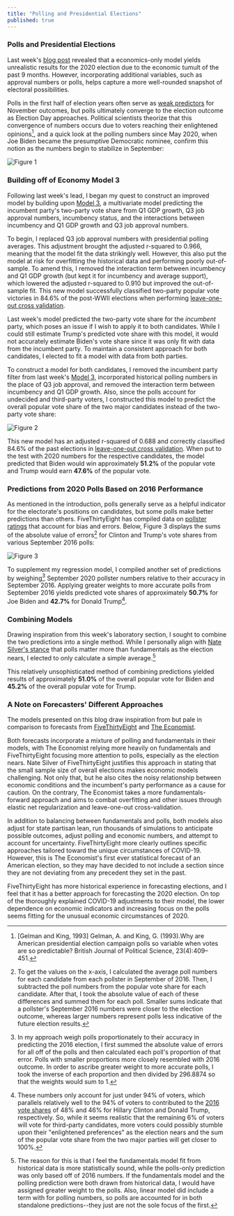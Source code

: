 ```yaml
---
title: "Polling and Presidential Elections"
published: true
---
```


### Polls and Presidential Elections

Last week's [blog post](../posts/economy.md) revealed that a economics-only model yields unrealistic results for the 2020 election due to the economic tumult of the past 9 months. However, incorporating additional variables, such as approval numbers or polls, helps capture a more well-rounded snapshot of electoral possibilities. 

Polls in the first half of election years often serve as [weak predictors](https://projects.economist.com/us-2020-forecast/president/how-this-works) for November outcomes, but polls ultimately converge to the election outcome as Election Day approaches. Political scientists theorize that this convergence of numbers occurs due to voters reaching their enlightened opinions[^Gelman-and-King], and a quick look at the polling numbers since May 2020, when Joe Biden became the presumptive Democratic nominee, confirm this notion as the numbers begin to stabilize in September:

![Figure 1](../figures/polling/polls_2020.jpg)

### Building off of Economy Model 3

Following last week's lead, I began my quest to construct an improved model by building upon [Model 3](../figures/economy/inc_q1_gdp_approval.html), a multivariate model predicting the incumbent party's two-party vote share from Q1 GDP growth, Q3 job approval numbers, incumbency status, and the interactions between incumbency and Q1 GDP growth and Q3 job approval numbers.

To begin, I replaced Q3 job approval numbers with presidential polling averages. This adjustment brought the adjusted r-squared to 0.966, meaning that the model fit the data strikingly well. However, this also put the model at risk for overfitting the historical data and performing poorly out-of-sample. To amend this, I removed the interaction term between incumbency and Q1 GDP growth (but kept it for incumbency and average support), which lowered the adjusted r-squared to 0.910 but improved the out-of-sample fit. This new model successfully classified two-party popular vote victories in 84.6% of the post-WWII elections when performing [leave-one-out cross validation](../figures/polling/inc_model_classification).

Last week's model predicted the two-party vote share for the *incumbent* party, which poses an issue if I wish to apply it to both candidates. While I could still estimate Trump's predicted vote share with this model, it would not accurately estimate Biden's vote share since it was only fit with data from the incumbent party. To maintain a consistent approach for both candidates, I elected to fit a model with data from both parties. 

To construct a model for both candidates, I removed the incumbent party filter from last week's [Model 3](../figures/economy/inc_q1_gdp_approval.html), incorporated historical polling numbers in the place of Q3 job approval, and removed the interaction term between incumbency and Q1 GDP growth. Also, since the polls account for undecided and third-party voters, I constructed this model to predict the overall popular vote share of the two major candidates instead of the two-party vote share:

![Figure 2](../figures/polling/both_regression.jpeg)

This new model has an adjusted r-squared of 0.688 and correctly classified 84.6% of the past elections in [leave-one-out cross validation](../figures/polling/both_model_classification.html). When put to the test with 2020 numbers for the respective candidates, the model predicted that Biden would win approximately **51.2%** of the popular vote and Trump would earn **47.6%** of the popular vote.


### Predictions from 2020 Polls Based on 2016 Performance

As mentioned in the introduction, polls generally serve as a helpful indicator for the electorate's positions on candidates, but some polls make better predictions than others. FiveThirtyEight has compiled data on [pollster ratings](https://github.com/fivethirtyeight/data/tree/master/pollster-ratings) that account for bias and errors. Below, Figure 3 displays the sums of the absolute value of errors[^sum-abs] for Clinton and Trump's vote shares from various September 2016 polls:

![Figure 3](../figures/polling/pollster_accuracy_sep2016.jpg)

To supplement my regression model, I compiled another set of predictions by weighing[^weight-scheme] September 2020 pollster numbers relative to their accuracy in September 2016. Applying greater weights to more accurate polls from September 2016 yields predicted vote shares of approximately **50.7%** for Joe Biden and **42.7%** for Donald Trump[^total-voters].


### Combining Models

Drawing inspiration from this week's laboratory section, I sought to combine the two predictions into a single method. While I personally align with [Nate Silver's stance](https://fivethirtyeight.com/features/how-fivethirtyeights-2020-presidential-forecast-works-and-whats-different-because-of-covid-19/) that polls matter more than fundamentals as the election nears, I elected to only calculate a simple average.[^simple-average]

This relatively unsophisticated method of combining predictions yielded results of approximately **51.0%** of the overall popular vote for Biden and **45.2%** of the overall popular vote for Trump.


### A Note on Forecasters' Different Approaches

The models presented on this blog draw inspiration from but pale in comparison to forecasts from [FiveThirtyEight](https://fivethirtyeight.com/features/how-fivethirtyeights-2020-presidential-forecast-works-and-whats-different-because-of-covid-19/) and [The Economist](https://projects.economist.com/us-2020-forecast/president/how-this-works).

Both forecasts incorporate a mixture of polling and fundamentals in their models, with The Economist relying more heavily on fundamentals and FiveThirtyEight focusing more attention to polls, especially as the election nears. Nate Silver of FiveThirtyEight justifies this approach in stating that the small sample size of overall elections makes economic models challenging. Not only that, but he also cites the noisy relationship between economic conditions and the incumbent's party performance as a cause for caution. On the contrary, The Economist takes a more fundamentals-forward approach and aims to combat overfitting and other issues through elastic net regularization and leave-one-out cross-validation.

In addition to balancing between fundamentals and polls, both models also adjust for state partisan lean, run thousands of simulations to anticipate possible outcomes, adjust polling and economic numbers, and attempt to account for uncertainty. FiveThirtyEight more clearly outlines specific approaches tailored toward the unique circumstances of COVID-19. However, this is The Economist's first ever statistical forecast of an American election, so they may have decided to not include a section since they are not deviating from any precedent they set in the past.

FiveThirtyEight has more historical experience in forecasting elections, and I feel that it has a better approach for forecasting the 2020 election. On top of the thoroughly explained COVID-19 adjustments to their model, the lower dependence on economic indicators and increasing focus on the polls seems fitting for the unusual economic circumstances of 2020. 





[^Gelman-and-King]: [Gelman and King, 1993] Gelman, A. and King, G. (1993).Why are American presidential election campaign polls so variable when votes are so predictable? British Journal of Political Science, 23(4):409–451.

[^sum-abs]: To get the values on the x-axis, I calculated the average poll numbers for each candidate from each pollster in September of 2016. Then, I subtracted the poll numbers from the popular vote share for each candidate. After that, I took the absolute value of each of these differences and summed them for each poll. Smaller sums indicate that a pollster's September 2016 numbers were closer to the election outcome, whereas larger numbers represent polls less indicative of the future election results.

[^weight-scheme]: In my approach weigh polls proportionately to their accuracy in predicting the 2016 election, I first summed the absolute value of errors for all off of the polls and then calculated each poll's proportion of that error. Polls with smaller proportions more closely resembled with 2016 outcome. In order to ascribe greater weight to more accurate polls, I took the inverse of each proportion and then divided by 296.8874 so that the weights would sum to 1. 

[^total-voters]: These numbers only account for just under 94% of voters, which parallels relatively well to the 94% of voters to contributed to the [2016 vote shares](https://www.pewresearch.org/politics/2018/08/09/an-examination-of-the-2016-electorate-based-on-validated-voters/) of 48% and 46% for Hillary Clinton and Donald Trump, respectively. So, while it seems realistic that the remaining 6% of voters will vote for third-party candidates, more voters could possibly stumble upon their "enlightened preferences"[^Gelman-and-King] as the election nears and the sum of the popular vote share from the two major parties will get closer to 100%.

[^simple-average]: The reason for this is that I feel the fundamentals model fit from historical data is more statistically sound, while the polls-only prediction was only based off of 2016 numbers. If the fundamentals model and the polling prediction were both drawn from historical data, I would have assigned greater weight to the polls. Also, linear model did include a term with for polling numbers, so polls are accounted for in both standalone predictions--they just are not the sole focus of the first.

